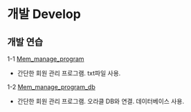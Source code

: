 # 개발 Develop

## 개발 연습

1-1 [Mem_manage_program](https://github.com/Chanmi-K/Python/blob/main/Develop/Mem_manage_program.py)
* 간단한 회원 관리 프로그램. txt파일 사용.

1-2 [Mem_manage_program_db](https://github.com/Chanmi-K/Python/blob/main/Develop/Mem_manage_program_db.py)
* 간단한 회원 관리 프로그램. 오라클 DB와 연결. 데이터베이스 사용.
